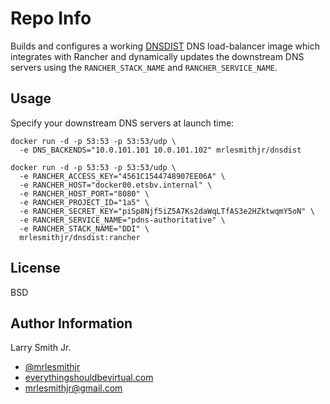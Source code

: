 Repo Info
=========
Builds and configures a working [DNSDIST] DNS load-balancer image which
integrates with Rancher and dynamically updates the downstream DNS servers using
the `RANCHER_STACK_NAME` and `RANCHER_SERVICE_NAME`.

Usage
-----
Specify your downstream DNS servers at launch time:
```
docker run -d -p 53:53 -p 53:53/udp \
  -e DNS_BACKENDS="10.0.101.101 10.0.101.102" mrlesmithjr/dnsdist
```

```
docker run -d -p 53:53 -p 53:53/udp \
  -e RANCHER_ACCESS_KEY="4561C1544748907EE06A" \
  -e RANCHER_HOST="docker00.etsbv.internal" \
  -e RANCHER_HOST_PORT="8080" \
  -e RANCHER_PROJECT_ID="1a5" \
  -e RANCHER_SECRET_KEY="piSp8Njf5iZ5A7Ks2daWqLTfAS3e2HZktwqmY5oN" \
  -e RANCHER_SERVICE_NAME="pdns-authoritative" \
  -e RANCHER_STACK_NAME="DDI" \
  mrlesmithjr/dnsdist:rancher
```

License
-------

BSD

Author Information
------------------

Larry Smith Jr.
- [@mrlesmithjr]
- [everythingshouldbevirtual.com]
- [mrlesmithjr@gmail.com]


[DNSDIST]: <http://dnsdist.org/>
[Docker]: <https://www.docker.com>
[@mrlesmithjr]: <https://twitter.com/mrlesmithjr>
[everythingshouldbevirtual.com]: <http://everythingshouldbevirtual.com>
[mrlesmithjr@gmail.com]: <mailto:mrlesmithjr@gmail.com>
